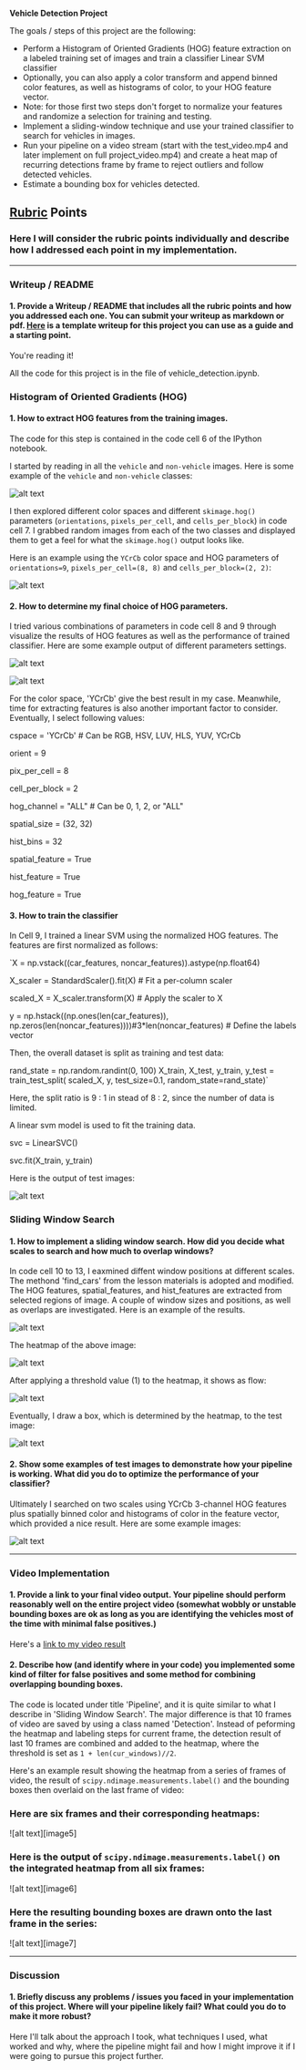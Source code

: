 **Vehicle Detection Project**

The goals / steps of this project are the following:

* Perform a Histogram of Oriented Gradients (HOG) feature extraction on a labeled training set of images and train a classifier Linear SVM classifier
* Optionally, you can also apply a color transform and append binned color features, as well as histograms of color, to your HOG feature vector. 
* Note: for those first two steps don't forget to normalize your features and randomize a selection for training and testing.
* Implement a sliding-window technique and use your trained classifier to search for vehicles in images.
* Run your pipeline on a video stream (start with the test_video.mp4 and later implement on full project_video.mp4) and create a heat map of recurring detections frame by frame to reject outliers and follow detected vehicles.
* Estimate a bounding box for vehicles detected.

## [Rubric](https://review.udacity.com/#!/rubrics/513/view) Points
### Here I will consider the rubric points individually and describe how I addressed each point in my implementation.  

---
### Writeup / README

#### 1. Provide a Writeup / README that includes all the rubric points and how you addressed each one.  You can submit your writeup as markdown or pdf.  [Here](https://github.com/udacity/CarND-Vehicle-Detection/blob/master/writeup_template.md) is a template writeup for this project you can use as a guide and a starting point.  

You're reading it!

All the code for this project is in the file of vehicle_detection.ipynb.

### Histogram of Oriented Gradients (HOG)

#### 1. How to extract HOG features from the training images.

The code for this step is contained in the code cell 6 of the IPython notebook.  

I started by reading in all the `vehicle` and `non-vehicle` images.  Here is some example of the `vehicle` and `non-vehicle` classes:

![alt text](https://github.com/solo2002/CarND-Vehicle-Detection/blob/master/output_images/dataset_visual.jpg?raw=true)

I then explored different color spaces and different `skimage.hog()` parameters (`orientations`, `pixels_per_cell`, and `cells_per_block`) in code cell 7.  I grabbed random images from each of the two classes and displayed them to get a feel for what the `skimage.hog()` output looks like.

Here is an example using the `YCrCb` color space and HOG parameters of `orientations=9`, `pixels_per_cell=(8, 8)` and `cells_per_block=(2, 2)`:

![alt text](https://github.com/solo2002/CarND-Vehicle-Detection/blob/master/output_images/hog_example.jpg?raw=true)

#### 2. How to determine my final choice of HOG parameters.

I tried various combinations of parameters in code cell 8 and 9 through visualize the results of HOG features as well as the performance of trained classifier. Here are some example output of different parameters settings.

![alt text](https://github.com/solo2002/CarND-Vehicle-Detection/blob/master/output_images/tuning_windows_setting1.jpg?raw=true)

![alt text](https://github.com/solo2002/CarND-Vehicle-Detection/blob/master/output_images/tuning_windows_setting0.jpg?raw=true)

For the color space, 'YCrCb' give the best result in my case. Meanwhile, time for extracting features is also another important factor to consider. Eventually, I select following values:

cspace = 'YCrCb' # Can be RGB, HSV, LUV, HLS, YUV, YCrCb

orient = 9

pix_per_cell = 8

cell_per_block = 2

hog_channel = "ALL" # Can be 0, 1, 2, or "ALL"

spatial_size = (32, 32)

hist_bins = 32

spatial_feature = True

hist_feature = True

hog_feature = True

#### 3. How to train the classifier 

In Cell 9, I trained a linear SVM using the normalized HOG features. The features are first normalized as follows:

`X = np.vstack((car_features, noncar_features)).astype(np.float64)  

X_scaler = StandardScaler().fit(X) # Fit a per-column scaler

scaled_X = X_scaler.transform(X) # Apply the scaler to X

y = np.hstack((np.ones(len(car_features)), np.zeros(len(noncar_features))))#3*len(noncar_features) # Define the labels vector

Then, the overall dataset is split as training and test data:

rand_state = np.random.randint(0, 100)
X_train, X_test, y_train, y_test = train_test_split(
    scaled_X, y, test_size=0.1, random_state=rand_state)`

Here, the split ratio is 9 : 1 in stead of 8 : 2, since the number of data is limited.

A linear svm model is used to fit the training data.

svc = LinearSVC()

svc.fit(X_train, y_train)

Here is the output of test images:

![alt text](https://github.com/solo2002/CarND-Vehicle-Detection/blob/master/output_images/find_car_example.jpg?raw=true)

### Sliding Window Search

#### 1. How to implement a sliding window search.  How did you decide what scales to search and how much to overlap windows?

In code cell 10 to 13, I eaxmined diffent window positions at different scales. The methond 'find_cars' from the lesson materials is adopted and modified. The HOG features, spatial_features, and hist_features are extracted from selected regions of image. A couple of window sizes and positions, as well as overlaps are investigated. Here is an example of the results. 

![alt text](https://github.com/solo2002/CarND-Vehicle-Detection/blob/master/output_images/test_window.jpg?raw=true)

The heatmap of the above image:

![alt text](https://github.com/solo2002/CarND-Vehicle-Detection/blob/master/output_images/heatmap0.jpg?raw=true)

After applying a threshold value (1) to the heatmap, it shows as flow:

![alt text](https://github.com/solo2002/CarND-Vehicle-Detection/blob/master/output_images/threshold_heatmap.jpg?raw=true)


Eventually, I draw a box, which is determined by the heatmap, to the test image:

![alt text](https://github.com/solo2002/CarND-Vehicle-Detection/blob/master/output_images/draw_heatmap_car.jpg?raw=true)

#### 2. Show some examples of test images to demonstrate how your pipeline is working.  What did you do to optimize the performance of your classifier?

Ultimately I searched on two scales using YCrCb 3-channel HOG features plus spatially binned color and histograms of color in the feature vector, which provided a nice result.  Here are some example images:

![alt text](https://github.com/solo2002/CarND-Vehicle-Detection/blob/master/output_images/vehicle_detection.jpg?raw=true)

---

### Video Implementation

#### 1. Provide a link to your final video output.  Your pipeline should perform reasonably well on the entire project video (somewhat wobbly or unstable bounding boxes are ok as long as you are identifying the vehicles most of the time with minimal false positives.)

Here's a [link to my video result](https://youtu.be/xeqrv99d2Ac)


#### 2. Describe how (and identify where in your code) you implemented some kind of filter for false positives and some method for combining overlapping bounding boxes.

The code is located under title 'Pipeline', and it is quite similar to what I describe in 'Sliding Window Search'. The major difference is that 10 frames of video are saved by using a class named 'Detection'. Instead of peforming the heatmap and labeling steps for current frame, the detection result of last 10 frames are combined and added to the heatmap, where the threshold is set as `1 + len(cur_windows)//2`. 

Here's an example result showing the heatmap from a series of frames of video, the result of `scipy.ndimage.measurements.label()` and the bounding boxes then overlaid on the last frame of video:

### Here are six frames and their corresponding heatmaps:

![alt text][image5]

### Here is the output of `scipy.ndimage.measurements.label()` on the integrated heatmap from all six frames:
![alt text][image6]

### Here the resulting bounding boxes are drawn onto the last frame in the series:
![alt text][image7]



---

### Discussion

#### 1. Briefly discuss any problems / issues you faced in your implementation of this project.  Where will your pipeline likely fail?  What could you do to make it more robust?

Here I'll talk about the approach I took, what techniques I used, what worked and why, where the pipeline might fail and how I might improve it if I were going to pursue this project further.  

